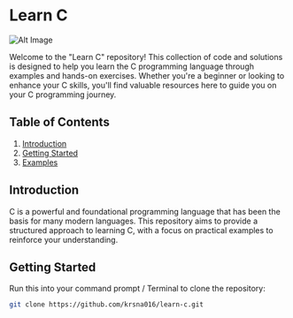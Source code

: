 # Learn C

![Alt Image](https://online.crbtech.in/wp-content/uploads/2019/03/C-programming-1024x530.png)

Welcome to the "Learn C" repository! This collection of code and solutions is designed to help you learn the C programming language through examples and hands-on exercises. Whether you're a beginner or looking to enhance your C skills, you'll find valuable resources here to guide you on your C programming journey.

## Table of Contents
1. [Introduction](#introduction)
2. [Getting Started](#getting-started)
3. [Examples](#examples)

## Introduction

C is a powerful and foundational programming language that has been the basis for many modern languages. This repository aims to provide a structured approach to learning C, with a focus on practical examples to reinforce your understanding.

## Getting Started

Run this into your command prompt / Terminal to clone the repository:

```bash
git clone https://github.com/krsna016/learn-c.git
